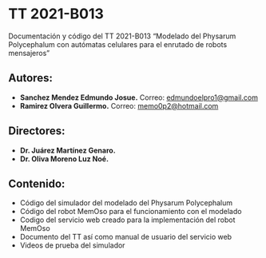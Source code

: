 # TT 2021-B013

Documentación y código del TT 2021-B013 “Modelado del Physarum Polycephalum con autómatas celulares para el enrutado de robots mensajeros”

## Autores:

*   **Sanchez Mendez Edmundo Josue.** Correo: edmundoelpro1@gmail.com
*   **Ramirez Olvera Guillermo.** Correo: memo0p2@hotmail.com

## Directores:

*   **Dr. Juárez Martínez Genaro.**
*   **Dr. Oliva Moreno Luz Noé.**

## Contenido:

*   Código del simulador del modelado del Physarum Polycephalum
*   Código del robot MemOso para el funcionamiento con el modelado
*   Codigo del servicio web creado para la implementación del robot MemOso
*   Documento del TT así como manual de usuario del servicio web
*   Videos de prueba del simulador